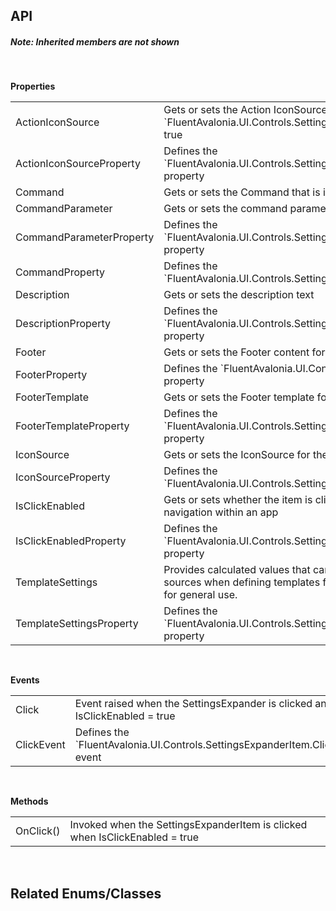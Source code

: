 ## API

<h5>Note: Inherited members are not shown</h5>
<br />

**Properties**

<table class="resourceTable">
<tr>
<td class="nameCell">ActionIconSource</td>
<td>Gets or sets the Action IconSource when `FluentAvalonia.UI.Controls.SettingsExpanderItem.IsClickEnabled` is true
</td>
</tr>
<tr>
<td class="nameCell">ActionIconSourceProperty</td>
<td>Defines the `FluentAvalonia.UI.Controls.SettingsExpanderItem.ActionIconSource` property
</td>
</tr>
<tr>
<td class="nameCell">Command</td>
<td>Gets or sets the Command that is invoked upon clicking the item
</td>
</tr>
<tr>
<td class="nameCell">CommandParameter</td>
<td>Gets or sets the command parameter
</td>
</tr>
<tr>
<td class="nameCell">CommandParameterProperty</td>
<td>Defines the `FluentAvalonia.UI.Controls.SettingsExpanderItem.CommandParameter` property
</td>
</tr>
<tr>
<td class="nameCell">CommandProperty</td>
<td>Defines the `FluentAvalonia.UI.Controls.SettingsExpanderItem.Command` property
</td>
</tr>
<tr>
<td class="nameCell">Description</td>
<td>Gets or sets the description text
</td>
</tr>
<tr>
<td class="nameCell">DescriptionProperty</td>
<td>Defines the `FluentAvalonia.UI.Controls.SettingsExpanderItem.Description` property
</td>
</tr>
<tr>
<td class="nameCell">Footer</td>
<td>Gets or sets the Footer content for the SettingsExpander
</td>
</tr>
<tr>
<td class="nameCell">FooterProperty</td>
<td>Defines the `FluentAvalonia.UI.Controls.SettingsExpanderItem.Footer` property
</td>
</tr>
<tr>
<td class="nameCell">FooterTemplate</td>
<td>Gets or sets the Footer template for the SettingsExpander
</td>
</tr>
<tr>
<td class="nameCell">FooterTemplateProperty</td>
<td>Defines the `FluentAvalonia.UI.Controls.SettingsExpanderItem.FooterTemplate` property
</td>
</tr>
<tr>
<td class="nameCell">IconSource</td>
<td>Gets or sets the IconSource for the SettingsExpander
</td>
</tr>
<tr>
<td class="nameCell">IconSourceProperty</td>
<td>Defines the `FluentAvalonia.UI.Controls.SettingsExpanderItem.IconSource` property
</td>
</tr>
<tr>
<td class="nameCell">IsClickEnabled</td>
<td>Gets or sets whether the item is clickable which can be used for navigation within an app
</td>
</tr>
<tr>
<td class="nameCell">IsClickEnabledProperty</td>
<td>Defines the `FluentAvalonia.UI.Controls.SettingsExpanderItem.IsClickEnabled` property
</td>
</tr>
<tr>
<td class="nameCell">TemplateSettings</td>
<td>Provides calculated values that can be referenced as TemplatedParent sources when defining templates for a SettingsExpander. Not intended for general use.
</td>
</tr>
<tr>
<td class="nameCell">TemplateSettingsProperty</td>
<td>Defines the `FluentAvalonia.UI.Controls.SettingsExpanderItem.TemplateSettings` property
</td>
</tr>
</table>


<br />

**Events**

<table class="resourceTable">
<tr>
<td class="nameCell">Click</td>
<td>Event raised when the SettingsExpander is clicked and IsClickEnabled = true
</td>
</tr>
<tr>
<td class="nameCell">ClickEvent</td>
<td>Defines the `FluentAvalonia.UI.Controls.SettingsExpanderItem.Click` event
</td>
</tr>
</table>


<br />

**Methods**

<table class="resourceTable">
<tr>
<td class="nameCell">OnClick()</td>
<td>Invoked when the SettingsExpanderItem is clicked when IsClickEnabled = true
</td>
</tr>
</table>


<br />

## Related Enums/Classes



